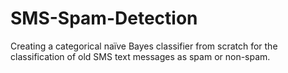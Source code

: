 # SMS-Spam-Detection
Creating a categorical naïve Bayes classifier from scratch for the classification of old SMS text messages as spam or non-spam.
